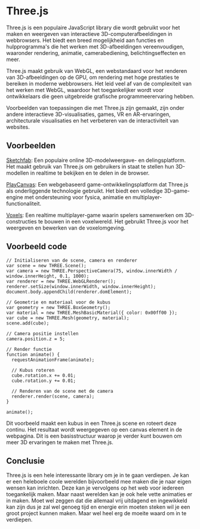 # Three.js
Three.js is een populaire JavaScript library die wordt gebruikt voor het maken en weergeven van interactieve 3D-computerafbeeldingen in webbrowsers. Het biedt een breed mogelijkheid aan functies en hulpprogramma's die het werken met 3D-afbeeldingen vereenvoudigen, waaronder rendering, animatie, camerabediening, belichtingseffecten en meer.

Three.js maakt gebruik van WebGL, een webstandaard voor het renderen van 3D-afbeeldingen op de GPU, om rendering met hoge prestaties te bereiken in moderne webbrowsers. Het leid veel af van de complexiteit van het werken met WebGL, waardoor het toegankelijker wordt voor ontwikkelaars die geen uitgebreide grafische programmeerervaring hebben.

Voorbeelden van toepassingen die met Three.js zijn gemaakt, zijn onder andere interactieve 3D-visualisaties, games, VR en AR-ervaringen, architecturale visualisaties en het verbeteren van de interactiviteit van websites.

## Voorbeelden
[Sketchfab](https://sketchfab.com/): Een populaire online 3D-modelweergave- en delingsplatform. Het maakt gebruik van Three.js om gebruikers in staat te stellen hun 3D-modellen in realtime te bekijken en te delen in de browser.

[PlayCanvas](https://playcanvas.com/): Een webgebaseerd game-ontwikkelingsplatform dat Three.js als onderliggende technologie gebruikt. Het biedt een volledige 3D-game-engine met ondersteuning voor fysica, animatie en multiplayer-functionaliteit.

[Voxels](https://www.voxels.com/): Een realtime multiplayer-game waarin spelers samenwerken om 3D-constructies te bouwen in een voxelwereld. Het gebruikt Three.js voor het weergeven en bewerken van de voxelomgeving.

## Voorbeeld code
```JS
// Initialiseren van de scene, camera en renderer
var scene = new THREE.Scene();
var camera = new THREE.PerspectiveCamera(75, window.innerWidth / window.innerHeight, 0.1, 1000);
var renderer = new THREE.WebGLRenderer();
renderer.setSize(window.innerWidth, window.innerHeight);
document.body.appendChild(renderer.domElement);

// Geometrie en materiaal voor de kubus
var geometry = new THREE.BoxGeometry();
var material = new THREE.MeshBasicMaterial({ color: 0x00ff00 });
var cube = new THREE.Mesh(geometry, material);
scene.add(cube);

// Camera positie instellen
camera.position.z = 5;

// Render functie
function animate() {
  requestAnimationFrame(animate);

  // Kubus roteren
  cube.rotation.x += 0.01;
  cube.rotation.y += 0.01;
  
  // Renderen van de scene met de camera
  renderer.render(scene, camera);
}

animate();
```
Dit voorbeeld maakt een kubus in een Three.js scene en roteert deze continu. Het resultaat wordt weergegeven op een canvas element in de webpagina. Dit is een basisstructuur waarop je verder kunt bouwen om meer 3D ervaringen te maken met Three.js.

## Conclusie
Three.js is een hele interessante library om je in te gaan verdiepen. Je kan er een heleboele coole werelden bijvoorbeeld mee maken die je naar eigen wensen kan inrichten. Deze kan je vervolgens op het web voor iedereen toegankelijk maken. Maar naast werelden kan je ook hele vette animaties er in maken. Moet wel zeggen dat die allemaal vrij uitdagend en ingewikkeld kan zijn dus je zal wel genoeg tijd en energie erin moeten steken wil je een groot project kunnen maken. Maar wel heel erg de moeite waard om in te verdiepen.
